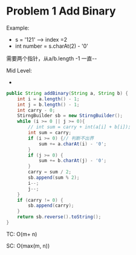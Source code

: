# Problem 1 Add Binary

Example:&#x20;

* s = '121' --> index =2
* int number = s.charAt(2) - '0'

需要两个指针，从a/b.length -1 一直--



Mid Level:

*



```java
public String addBinary(String a, String b) {
    int i = a.length() - 1;
    int j = b.length() - 1;
    int carry - 0;
    StirngBuilder sb = new StirngBuilder();
    while (i >= 0 || j >= 0){
        // int sum = carry + int(a[i] + b[i]);
        int sum = carry;
        if (i >= 0) {// 判断不出界
            sum += a.charAt(i) - '0';
        }
        if (j >= 0) {
            sum += b.charAt(j) - '0';
        }
        carry = sum / 2; 
        sb.append(sum % 2);
        i--;
        j--;
    }
    if (carry != 0) {
        sb.append(carry);
    }
    return sb.reverse().toString();
}
```

TC: O(m+ n)

SC: O(max(m, n))
